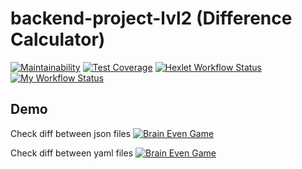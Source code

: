 # backend-project-lvl2 (Difference Calculator)

[![Maintainability](https://api.codeclimate.com/v1/badges/c853fa48f46b29e9bd07/maintainability)](https://codeclimate.com/github/jprestor/backend-project-lvl2/maintainability)
[![Test Coverage](https://api.codeclimate.com/v1/badges/c853fa48f46b29e9bd07/test_coverage)](https://codeclimate.com/github/jprestor/backend-project-lvl2/test_coverage)
[![Hexlet Workflow Status](https://github.com/jprestor/backend-project-lvl2/workflows/hexlet-check/badge.svg)](https://github.com/jprestor/backend-project-lvl2/actions/workflows/hexlet-check.yml)
[![My Workflow Status](https://github.com/jprestor/backend-project-lvl2/actions/workflows/my-workflow.yml/badge.svg)](https://github.com/jprestor/backend-project-lvl2/actions/workflows/my-workflow.yml)

## Demo

Check diff between json files
[![Brain Even Game](https://asciinema.org/a/JfaxUdJRtqZnhb2Tgv1v5TBgD.svg)](https://asciinema.org/a/umVDTWErphvYv0FmRwI7TC6PM)

Check diff between yaml files
[![Brain Even Game](https://asciinema.org/a/JfaxUdJRtqZnhb2Tgv1v5TBgD.svg)](https://asciinema.org/a/feQrmi6l6DlhfFn7PUFmi2f8j)
